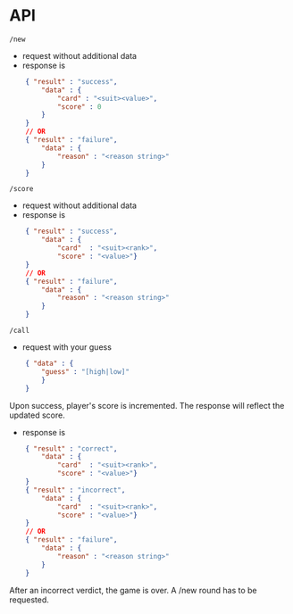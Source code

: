# API
`/new`
- request without additional data
- response is
```json 
    { "result" : "success", 
        "data" : { 
            "card" : "<suit><value>",
            "score" : 0
        }
    }
    // OR
    { "result" : "failure",
        "data" : {
            "reason" : "<reason string>" 
        }
    }
```

`/score`
- request without additional data
- response is
```json 
    { "result" : "success", 
        "data" : { 
            "card"  : "<suit><rank>",
            "score" : "<value>"}
    }
    // OR
    { "result" : "failure",
        "data" : {
            "reason" : "<reason string>"
        }
    }
```

`/call` 
- request with your guess 
```json
    { "data" : {
        "guess" : "[high|low]" 
        }
    }
```
Upon success, player's score is incremented. The response will reflect the updated score.

- response is
```json 
    { "result" : "correct", 
        "data" : { 
            "card"  : "<suit><rank>",
            "score" : "<value>"}
    }
    { "result" : "incorrect", 
        "data" : { 
            "card"  : "<suit><rank>",
            "score" : "<value>"}
    }
    // OR
    { "result" : "failure",
        "data" : {
            "reason" : "<reason string>"
        }
    }
```
After an incorrect verdict, the game is over.
A /new round has to be requested.